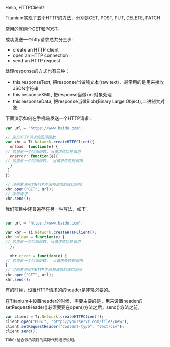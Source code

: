 Hello, HTTPClient!

Titanium实现了五个HTTP的方法，分别是GET, POST, PUT, DELETE, PATCH

常用的就两个GET和POST。

成功发送一个http请求总共分三步:
- create an HTTP client
- open an HTTP connection
- send an HTTP request

处理response的方式也有三种：
- this.responseText, 把response当做纯文本(raw text)，最常用的是用来接收JSON字符串
- this.responseXML, 把response当做xml对象处理
- this.responseData, 把response当做Blob(Binary Large Object),二进制大对象

下面演示如何在手机端发送一个HTTP请求：

```javascript
var url = "https://www.baidu.com";

// 定义HTTP请求的回调函数
var xhr = Ti.Network.createHTTPClient({
  onload: function(e) {
// 这里是一个回调函数，当请求成功是调用
  onerror: function(e){
// 这里是一个回调函数， 当请求失败是调用
  }
 }
})

// 注明要使用的HTTP方法和请求的接口地址
xhr.open("GET", url);
// 发送请求
xhr.send();
```

我们项目中还普遍存在另一种写法，如下：
```javascript

var url = "https://www.baidu.com";

var xhr = Ti.Network.createHTTPClient();
xhr.onload = function(e) {
// 这里是一个回调函数，当请求成功是调用
  };

  xhr.error = function(e) {
// 这里是一个回调函数， 当请求失败是调用
}
// 注明要使用的HTTP方法和请求的接口地址
xhr.open("GET", url);
xhr.send();
```

有的时候，设置HTTP请求的的header是非常必要的。

在Titanium中设置header的时候，需要主要的是，用来设置header的setRequestHeader()必须要要在open()方法之后，send()方法之前。

```javascript
var client = Ti.Network.createHTTPClient();
client.open("POST", "http://yourservr.com/files/new");
client.setRequestHeader("Content-type", "text/csv");
client.send();

TODO:结合做的项目的实际代码进行说明。
